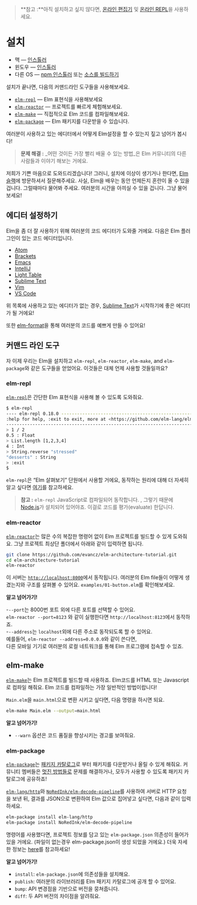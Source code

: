 > **참고 :**아직 설치하고 싶지 않다면, [온라인 편집기](http://elm-lang.org/try) 및 [온라인 REPL](http://elmrepl.cuberoot.in/)을 사용하세요.

# 설치

* 맥 — [인스톨러](http://install.elm-lang.org/Elm-Platform-0.18.pkg)
* 윈도우 — [인스톨러](http://install.elm-lang.org/Elm-Platform-0.18.exe)
* 다른 OS — [npm 인스톨러](https://www.npmjs.com/package/elm) 또는 [소스를 빌드하기](https://github.com/elm-lang/elm-platform)

설치가 끝나면, 다음의 커맨드라인 도구들을 사용해보세요.

* [`elm-repl`](#elm-repl) — Elm 표현식을 사용해보세요
* [`elm-reactor`](#elm-reactor) — 프로젝트를 빠르게 체험해보세요.
* [`elm-make`](#elm-make) — 직접적으로 Elm 코드를 컴파일해보세요.
* [`elm-package`](#elm-package) — Elm 패키지를 다운받을 수 있습니다.

여러분이 사용하고 있는 에디터에서 어떻게 Elm설정을 할 수 있는지 짚고 넘어가 봅시다!

> **문제 해결 :** _어떤 것이든 가장 빨리 배울 수 있는 방법_은 Elm 커뮤니티의 다른 사람들과 이야기 해보는 거에요.

저희가 기쁜 마음으로 도와드리겠습니다! 그러니, 설치에 이상이 생기거나 한다면, [Elm 슬랙](http://elmlang.herokuapp.com/)에 방문하셔서 질문해주세요. 사실, Elm을 배우는 동안 언제든지 혼란이 올 수 있을 겁니다. 그럴때마다 물어봐 주세요. 여러분의 시간을 아끼실 수 있을 겁니다. 그냥 물어보세요!

## 에디터 설정하기

Elm을 좀 더 잘 사용하기 위해 여러분의 코드 에디터가 도와줄 거에요. 다음은 Elm 플러그인이 있는 코드 에디터입니다.

* [Atom](https://atom.io/packages/language-elm)
* [Brackets](https://github.com/lepinay/elm-brackets)
* [Emacs](https://github.com/jcollard/elm-mode)
* [IntelliJ](https://github.com/durkiewicz/elm-plugin)
* [Light Table](https://github.com/rundis/elm-light)
* [Sublime Text](https://packagecontrol.io/packages/Elm%20Language%20Support)
* [Vim](https://github.com/lambdatoast/elm.vim)
* [VS Code](https://github.com/sbrink/vscode-elm)

위 목록에 사용하고 있는 에디터가 없는 경우, [Sublime Text](https://www.sublimetext.com/)가 시작하기에 좋은 에디터가 될 거에요!

또한 [elm-format](https://github.com/avh4/elm-format)을 통해 여러분의 코드를 예쁘게 만들 수 있어요!

## 커맨드 라인 도구

자 이제 우리는 Elm을 설치하고 `elm-repl`, `elm-reactor`, `elm-make`, and `elm-package`와 같은 도구들을 얻었어요. 이것들은 대체 언제 사용할 것들일까요?

### elm-repl

[`elm-repl`](https://github.com/elm-lang/elm-repl)은 간단한 Elm 표현식을 사용해 볼 수 있도록 도와줘요.

```bash
$ elm-repl
---- elm-repl 0.18.0 -----------------------------------------------------------
:help for help, :exit to exit, more at <https://github.com/elm-lang/elm-repl>
--------------------------------------------------------------------------------
> 1 / 2
0.5 : Float
> List.length [1,2,3,4]
4 : Int
> String.reverse "stressed"
"desserts" : String
> :exit
$
```

`elm-repl`은 “Elm 살펴보기” 단원에서 사용할 거에요, 동작하는 원리에 대해 더 자세히 알고 싶다면 [여기](https://github.com/elm-lang/elm-repl/blob/master/README.md)를 참고하세요.

> **참고 :** `elm-repl` JavaScript로 컴파일되어 동작합니다. , 그렇기 때문에 [Node.js](http://nodejs.org/)가 설치되어 있어야죠. 이걸로 코드를 평가\(evaluate\) 한답니다.

### elm-reactor

[`elm-reactor`](https://github.com/elm-lang/elm-reactor)는 많은 수의 복잡한 명령어 없이 Elm 프로젝트를 빌드할 수 있게 도와줘요. 그냥 프로젝트 최상단 폴더에서 아래와 같이 입력하면 됩니다.

```bash
git clone https://github.com/evancz/elm-architecture-tutorial.git
cd elm-architecture-tutorial
elm-reactor
```

이 서버는 [`http://localhost:8000`](http://localhost:8000)에서 동작됩니다. 여러분의 Elm file들이 어떻게 생겼는지와 구조를 살펴볼 수 있어요. `examples/01-button.elm`를 확인해보세요.

**알고 넘어가기!**

-`--port`는 8000번 포트 외에 다른 포트를 선택할 수 있어요.  
  `elm-reactor --port=8123` 와 같이 실행한다면 `http://localhost:8123`에서 동작하죠.  
-`--address`는 `localhost`외에 다른 주소로 동작되도록 할 수 있어요.  
  예를들어, `elm-reactor --address=0.0.0.0`와 같이 쓴다면,  
  다른 모바일 기기로 여러분의 로컬 네트워크를 통해 Elm 프로그램에 접속할 수 있죠.

## elm-make

[`elm-make`](https://github.com/elm-lang/elm-make)는 Elm 프로젝트를 빌드할 때 사용하죠. Elm코드를 HTML 또는 Javascript로 컴파일 해줘요. Elm 코드를 컴파일하는 가장 일반적인 방법이랍니다!

`Main.elm`을 `main.html`으로 변환 시키고 싶다면, 다음 명령을 하시면 되요.

```bash
elm-make Main.elm --output=main.html
```

**알고 넘어가기!**

* `--warn` 옵션은 코드 품질을 향상시키는 경고를 보여줘요.

### elm-package

[`elm-package`](https://github.com/elm-lang/elm-package)는 [패키지 카탈로그](http://package.elm-lang.org/)로 부터 패키지를 다운받거나 올릴 수 있게 해줘요. 커뮤니티 멤버들은 [멋진 방법들로](http://package.elm-lang.org/help/design-guidelines) 문제를 해결하거나, 모두가 사용할 수 있도록 패키지 카탈로그에 공유하죠!

[`elm-lang/http`](http://package.elm-lang.org/packages/elm-lang/http/latest)와 [`NoRedInk/elm-decode-pipeline`](http://package.elm-lang.org/packages/NoRedInk/elm-decode-pipeline/latest)를 사용하여 서버로 HTTP 요청을 보낸 뒤, 결과를 JSON으로 변환하여 Elm 값으로 집어넣고 싶다면, 다음과 같이 입력하세요.

```bash
elm-package install elm-lang/http
elm-package install NoRedInk/elm-decode-pipeline
```

명령어를 사용했다면, 프로젝트 정보를 담고 있는 `elm-package.json` 의존성이 들어가 있을 거에요. \(파일이 없는경우 elm-package.json이 생성 되었을 거에요.\) 더욱 자세한 정보는 [here](https://github.com/elm-lang/elm-package)를 참고하세요!

**알고 넘어가기!**

* `install`: `elm-package.json`에 의존성들을 설치해요.
* `publish`: 여러분의 라이브러리를 Elm 패키지 카탈로그에 공개 할 수 있어요.
* `bump`: API 변경점을 기반으로 버전을 뭉쳐줍니다.
* `diff`: 두 API 버전의 차이점을 알려줘요.



